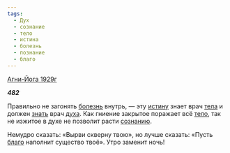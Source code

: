 ```yaml
---
tags:
  - Дух
  - сознание
  - тело
  - истина
  - болезнь
  - познание
  - благо
---
```

[Агни-Йога 1929г](https://127.0.0.1:4002/agni/1929)

___482___

Правильно не загонять [болезнь](../../../tags/#болезнь) внутрь, — эту [истину](../../../tags/#истина) знает врач [тела](../../../tags/#[тело](../../../tags/#тело)) и должен [знать](../../../tags/#познание) врач [духа](../../../tags/#Дух). Как гниение закрытое поражает всё [тело](../../../tags/#тело), так не изжитое в духе не позволит расти [сознанию](../../../tags/#сознание).   

Немудро сказать: «Вырви скверну твою», но лучше сказать: «Пусть [благо](../../../tags/#благо) наполнит существо твоё». Утро заменит ночь!